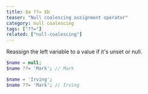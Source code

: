 ```yaml
---
title: $a ??= $b
teaser: "Null coalescing assignment operator"
category: null coalescing
tags: ["??="]
related: ["null-coalescing"]
---
```


Reassign the left variable to a value if it's unset or null.

```php
$name = null;
$name ??= 'Mark'; // Mark

$name = 'Irving';
$name ??= 'Mark'; // Irving
```
